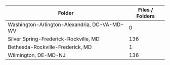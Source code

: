 | Folder                                       |   Files / Folders |
|----------------------------------------------|-------------------|
| Washington-Arlington-Alexandria, DC-VA-MD-WV |                 0 |
| Silver Spring-Frederick-Rockville, MD        |               136 |
| Bethesda-Rockville-Frederick, MD             |                 1 |
| Wilmington, DE-MD-NJ                         |               136 |